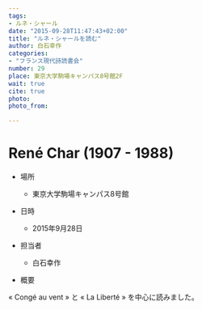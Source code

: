 ```yaml
---
tags:
- ルネ・シャール
date: "2015-09-28T11:47:43+02:00"
title: "ルネ・シャールを読む"
author: 白石幸作
categories:
- "フランス現代詩読書会"
number: 29
place: 東京大学駒場キャンパス8号館2F
wait: true
cite: true
photo:
photo_from:

---
```



# René Char (1907 - 1988)


<!--more-->

* 場所

	- 東京大学駒場キャンパス8号館

* 日時

	- 2015年9月28日

* 担当者

	- 白石幸作

* 概要

« Congé au vent » と « La Liberté » を中心に読みました。
